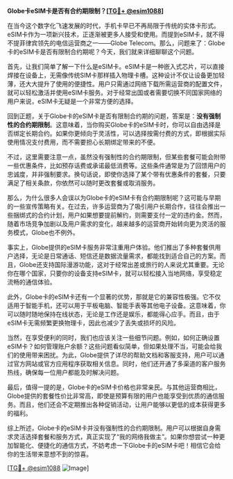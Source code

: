 **Globe卡eSIM卡是否有合约期限制？[[TG💪+ @esim1088](https://t.me/s/esim1088)]**

在当今这个数字化飞速发展的时代，手机卡早已不再局限于传统的实体卡形式。eSIM卡作为一项新兴技术，正逐渐被更多人接受和使用。而提到eSIM卡，就不得不提菲律宾领先的电信运营商之一——Globe Telecom。那么，问题来了：Globe卡的eSIM卡是否有限制合约期呢？今天，我们就来详细聊聊这个问题。

首先，让我们简单了解一下什么是eSIM卡。eSIM卡是一种嵌入式芯片，可以直接焊接在设备上，无需像传统SIM卡那样插入物理卡槽。这种设计不仅让设备更加轻薄，还大大提升了使用的便捷性。用户只需通过网络下载所需运营商的配置文件，就可以轻松激活并使用eSIM卡服务。对于经常出国或者需要切换不同国家网络的用户来说，eSIM卡无疑是一个非常方便的选择。

回到正题，关于Globe卡的eSIM卡是否有限制合约期的问题，答案是：**没有强制性的合约期限制**。这意味着，当你购买Globe卡的eSIM卡时，你可以自由选择是否绑定长期合约。如果你更倾向于灵活性，可以选择按需付费的方式，即根据实际使用情况支付费用，而不需要担心长期绑定带来的不便。

不过，这里需要注意一点，虽然没有强制性的合约期限制，但某些套餐可能会附带一些优惠条件，比如预存话费或承诺最低消费等。这些条件通常是为了回馈用户的忠诚度，并非强制要求。换句话说，即使你选择了某个带有优惠条件的套餐，只要满足了相关条款，你依然可以随时更改套餐或取消服务。

那么，为什么很多人会误以为Globe卡的eSIM卡有合约期限制呢？这可能与早期的一些宣传策略有关。在过去，许多运营商为了吸引用户长期合作，往往会推出一些捆绑式的合约计划，用户如果想要提前解约，则需要支付一定的违约金。然而，随着市场竞争加剧以及用户需求的变化，越来越多的运营商开始转向更为灵活的服务模式，Globe也不例外。

事实上，Globe提供的eSIM卡服务非常注重用户体验。他们推出了多种套餐供用户选择，无论是日常通话、短信还是数据流量需求，都能找到适合自己的方案。而且，Globe还支持国际漫游功能，这对于经常出差或旅行的人来说尤其重要。无论你在哪个国家，只要你的设备支持eSIM卡，就可以轻松接入当地网络，享受稳定流畅的通信体验。

此外，Globe卡的eSIM卡还有一个显著的优势，那就是它的兼容性极强。它不仅适用于智能手机，还可以用于平板电脑、智能手表等其他电子设备。这意味着，你可以随时随地保持在线状态，无论是工作还是娱乐，都能得心应手。而且，由于eSIM卡无需频繁更换物理卡，因此也减少了丢失或损坏的风险。

当然，在享受便利的同时，我们也应该关注一些细节问题。例如，如何正确设置eSIM卡？如何管理账户余额？这些问题看似简单，但如果处理不当，可能会给我们的使用带来困扰。为此，Globe提供了详尽的帮助文档和客服支持，用户可以通过官方网站或官方应用程序获取相关信息。同时，他们还开通了多渠道的客户服务热线，确保每一位用户都能及时解决问题。

最后，值得一提的是，Globe卡的eSIM卡价格也非常亲民。与其他运营商相比，Globe提供的套餐性价比非常高，即使是预算有限的用户也能享受到优质的通信服务。而且，他们还会不定期推出各种促销活动，让用户能够以更低的成本获得更多的福利。

综上所述，Globe卡的eSIM卡并没有强制性的合约期限制。用户可以根据自身需求灵活选择套餐和服务方式，真正实现了“我的网络我做主”。如果你想尝试一种更加智能化、便捷化的通信方式，不妨考虑一下Globe卡的eSIM卡吧！相信它会给你的生活带来意想不到的惊喜。

[[TG💪+ @esim1088](https://t.me/s/esim1088) ![Image](https://i.postimg.cc/4NQfJmqS/Snipaste-2025-05-13-00-14-12.png)]